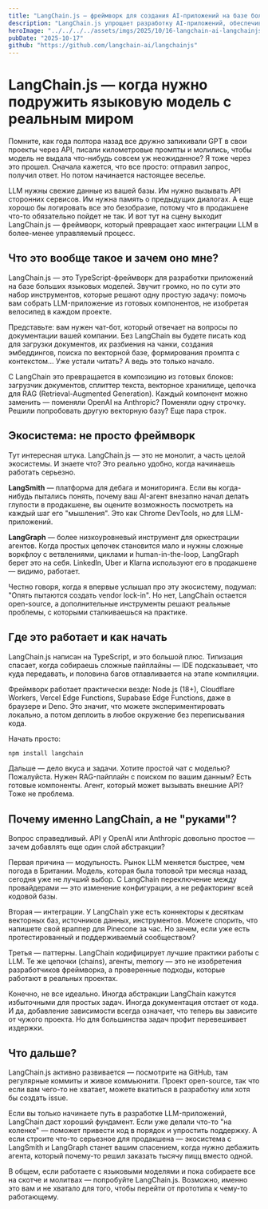 ```yaml
---
title: "LangChain.js – фреймворк для создания AI-приложений на базе больших языковых моделей"
description: "LangChain.js упрощает разработку AI-приложений, обеспечивая интеграцию моделей, инструментов и данных через единый интерфейс для масштабируемых и адаптивных решений."
heroImage: "../../../../assets/imgs/2025/10/16-langchain-ai-langchainjs.webp"
pubDate: "2025-10-17"
github: "https://github.com/langchain-ai/langchainjs"
---
```


# LangChain.js — когда нужно подружить языковую модель с реальным миром

Помните, как года полтора назад все дружно запихивали GPT в свои проекты через API, писали километровые промпты и молились, чтобы модель не выдала что-нибудь совсем уж неожиданное? Я тоже через это прошел. Сначала кажется, что все просто: отправил запрос, получил ответ. Но потом начинается настоящее веселье.

LLM нужны свежие данные из вашей базы. Им нужно вызывать API сторонних сервисов. Им нужна память о предыдущих диалогах. А еще хорошо бы логировать все это безобразие, потому что в продакшене что-то обязательно пойдет не так. И вот тут на сцену выходит LangChain.js — фреймворк, который превращает хаос интеграции LLM в более-менее управляемый процесс.

## Что это вообще такое и зачем оно мне?

LangChain.js — это TypeScript-фреймворк для разработки приложений на базе больших языковых моделей. Звучит громко, но по сути это набор инструментов, которые решают одну простую задачу: помочь вам собрать LLM-приложение из готовых компонентов, не изобретая велосипед в каждом проекте.

Представьте: вам нужен чат-бот, который отвечает на вопросы по документации вашей компании. Без LangChain вы будете писать код для загрузки документов, их разбиения на чанки, создания эмбеддингов, поиска по векторной базе, формирования промпта с контекстом... Уже устали читать? А ведь это только начало.

С LangChain это превращается в композицию из готовых блоков: загрузчик документов, сплиттер текста, векторное хранилище, цепочка для RAG (Retrieval-Augmented Generation). Каждый компонент можно заменить — поменяли OpenAI на Anthropic? Поменяли одну строчку. Решили попробовать другую векторную базу? Еще пара строк.

## Экосистема: не просто фреймворк

Тут интересная штука. LangChain.js — это не монолит, а часть целой экосистемы. И знаете что? Это реально удобно, когда начинаешь работать серьезно.

**LangSmith** — платформа для дебага и мониторинга. Если вы когда-нибудь пытались понять, почему ваш AI-агент внезапно начал делать глупости в продакшене, вы оцените возможность посмотреть на каждый шаг его "мышления". Это как Chrome DevTools, но для LLM-приложений.

**LangGraph** — более низкоуровневый инструмент для оркестрации агентов. Когда простых цепочек становится мало и нужны сложные воркфлоу с ветвлениями, циклами и human-in-the-loop, LangGraph берет это на себя. LinkedIn, Uber и Klarna используют его в продакшене — видимо, работает.

Честно говоря, когда я впервые услышал про эту экосистему, подумал: "Опять пытаются создать vendor lock-in". Но нет, LangChain остается open-source, а дополнительные инструменты решают реальные проблемы, с которыми сталкиваешься на практике.

## Где это работает и как начать

LangChain.js написан на TypeScript, и это большой плюс. Типизация спасает, когда собираешь сложные пайплайны — IDE подсказывает, что куда передавать, и половина багов отлавливается на этапе компиляции.

Фреймворк работает практически везде: Node.js (18+), Cloudflare Workers, Vercel Edge Functions, Supabase Edge Functions, даже в браузере и Deno. Это значит, что можете экспериментировать локально, а потом деплоить в любое окружение без переписывания кода.

Начать просто:

```bash
npm install langchain
```

Дальше — дело вкуса и задачи. Хотите простой чат с моделью? Пожалуйста. Нужен RAG-пайплайн с поиском по вашим данным? Есть готовые компоненты. Агент, который может вызывать внешние API? Тоже не проблема.

## Почему именно LangChain, а не "руками"?

Вопрос справедливый. API у OpenAI или Anthropic довольно простое — зачем добавлять еще один слой абстракции?

Первая причина — модульность. Рынок LLM меняется быстрее, чем погода в Британии. Модель, которая была топовой три месяца назад, сегодня уже не лучший выбор. С LangChain переключение между провайдерами — это изменение конфигурации, а не рефакторинг всей кодовой базы.

Вторая — интеграции. У LangChain уже есть коннекторы к десяткам векторных баз, источников данных, инструментов. Можете спорить, что напишете свой враппер для Pinecone за час. Но зачем, если уже есть протестированный и поддерживаемый сообществом?

Третья — паттерны. LangChain кодифицирует лучшие практики работы с LLM. Те же цепочки (chains), агенты, memory — это не изобретения разработчиков фреймворка, а проверенные подходы, которые работают в реальных проектах.

Конечно, не все идеально. Иногда абстракции LangChain кажутся избыточными для простых задач. Иногда документация отстает от кода. И да, добавление зависимости всегда означает, что теперь вы зависите от чужого проекта. Но для большинства задач профит перевешивает издержки.

## Что дальше?

LangChain.js активно развивается — посмотрите на GitHub, там регулярные коммиты и живое коммьюнити. Проект open-source, так что если вам чего-то не хватает, можете вкатиться в разработку или хотя бы создать issue.

Если вы только начинаете путь в разработке LLM-приложений, LangChain даст хороший фундамент. Если уже делали что-то "на коленке" — поможет привести код в порядок и упростить поддержку. А если строите что-то серьезное для продакшена — экосистема с LangSmith и LangGraph станет вашим спасением, когда нужно дебажить агента, который почему-то решил заказать тысячу пицц вместо одной.

В общем, если работаете с языковыми моделями и пока собираете все на скотче и молитвах — попробуйте LangChain.js. Возможно, именно это вам и не хватало для того, чтобы перейти от прототипа к чему-то работающему.